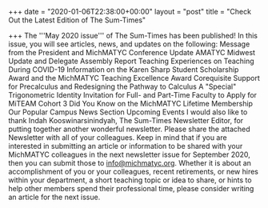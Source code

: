 +++
date = "2020-01-06T22:38:00+00:00"
layout = "post"
title = "Check Out the Latest Edition of The Sum-Times"

+++
The '''May 2020 issue''' of The Sum-Times has been published! In this issue, you will see articles, news, and updates on the following:
Message from the President and MichMATYC Conference Update
AMATYC Midwest Update and Delegate Assembly Report
Teaching Experiences on Teaching During COVID-19
Information on the Karen Sharp Student Scholarship Award and the MichMATYC Teaching Excellence Award
Corequisite Support for Precalculus and Redesigning the Pathway to Calculus
A "Special" Trigonometric Identity
Invitation for Full- and Part-Time Faculty to Apply for MiTEAM Cohort 3
Did You Know on the MichMATYC Lifetime Membership
Our Popular Campus News Section
Upcoming Events
I would also like to thank Indah Kooswinarsinindyah, The Sum-Times Newsletter Editor, for putting together another wonderful newsletter. Please share the attached Newsletter with all of your colleagues. Keep in mind that if you are interested in submitting an article or information to be shared with your MichMATYC colleagues in the next newsletter issue for September 2020, then you can submit those to info@michmatyc.org. Whether it is about an accomplishment of you or your colleagues, recent retirements, or new hires within your department, a short teaching topic or idea to share, or hints to help other members spend their professional time, please consider writing an article for the next issue. 
